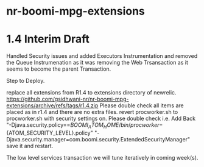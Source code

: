 # nr-boomi-mpg-extensions
# 1.4 Interim Draft
Handled Security issues and added Executors Instrumentation and removed the Queue Instrumenation as it was removing the Web Trsansaction as it seems to become 
the parent Transaction.

Step to Deploy.

replace all extensions from R1.4 to extensions directory of newrelic. https://github.com/gsidhwani-nr/nr-boomi-mpg-extensions/archive/refs/tags/r1.4.zip 
      Please double check all items are placed as in r1.4 and there are no extra files.
revert procworker.sh to procworker.sh with security settings on. Please double check
     i.e. Add Back "-Djava.security.policy==${BOOMI_ATOM_HOME}/bin/procworker-${ATOM_SECURITY_LEVEL}.policy" "-Djava.security.manager=com.boomi.security.ExtendedSecurityManager"
save it and restart.

The low level services transaction we will tune iteratively in coming week(s).
